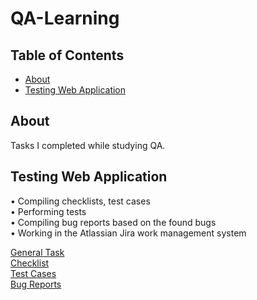 # QA-Learning

## Table of Contents

- [About](#about)
- [Testing Web Application](#testing_web_app)

## About <a name = "about"></a>

Tasks I completed while studying QA.

## Testing Web Application <a name = "testing_web_app"></a>

• Compiling checklists, test cases  
• Performing tests  
• Compiling bug reports based on the found bugs  
• Working in the Atlassian Jira work management system  

[General Task](https://github.com/mentor-dev/QA-Learning/blob/main/Testing_Web_Application/MDT-1_Task.png)  
[Checklist](https://github.com/mentor-dev/QA-Learning/blob/main/Testing_Web_Application/Checklist/Checklist.png)  
[Test Cases](https://github.com/mentor-dev/QA-Learning/tree/main/Testing_Web_Application/Test_Cases)  
[Bug Reports](https://github.com/mentor-dev/QA-Learning/tree/main/Testing_Web_Application/Bug_Reportss)  

